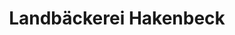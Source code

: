 ---
title: "Landbäckerei Hakenbeck"
url: /friedrichswalde/landbaeckerei-hakenbeck/
shop: Bäckerei
---
